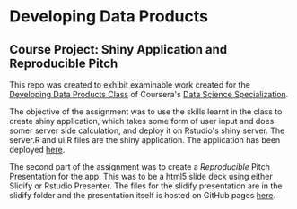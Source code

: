 # Developing Data Products
## Course Project: Shiny Application and Reproducible Pitch

This repo was created to exhibit examinable work created for the [Developing Data Products Class](https://www.coursera.org/course/devdataprod) of Coursera's [Data Science Specialization](https://www.coursera.org/specialization/jhudatascience/1).

The objective of the assignment was to use the skills learnt in the class to create shiny application, which takes some form of user input and does somer server side calculation, and deploy it on Rstudio's shiny server. The server.R and ui.R files are the shiny application. The application has been deployed [here](https://sitinurillah.shinyapps.io/JohorDTPredict/).

The second part of the assignment was to create a *Reproducible* Pitch Presentation for the app. This was to be a html5 slide deck using either Slidify or Rstudio Presenter. The files for the slidify presentation are in the slidify folder and the presentation itself is hosted on GitHub pages [here](https://github.com/sitinurillah/Developing_Data_Products/#1).
